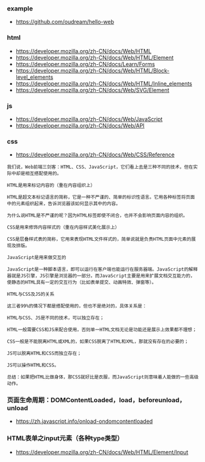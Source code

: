 

### example
- https://github.com/oudream/hello-web


### html
- https://developer.mozilla.org/zh-CN/docs/Web/HTML
- https://developer.mozilla.org/zh-CN/docs/Web/HTML/Element
- https://developer.mozilla.org/zh-CN/docs/Learn/Forms
- https://developer.mozilla.org/zh-CN/docs/Web/HTML/Block-level_elements
- https://developer.mozilla.org/zh-CN/docs/Web/HTML/Inline_elements
- https://developer.mozilla.org/zh-CN/docs/Web/SVG/Element


### js
- https://developer.mozilla.org/zh-CN/docs/Web/JavaScript
- https://developer.mozilla.org/zh-CN/docs/Web/API


### css
- https://developer.mozilla.org/zh-CN/docs/Web/CSS/Reference


```text
我们说，Web前端三剑客：HTML、CSS、JavaScript，它们看上去是三种不同的技术，但在实际中却是相互搭配使用的。

HTML是用来标记内容的（重在内容组织上）

HTML是超文本标记语言的简称，它是一种不严谨的、简单的标识性语言。它用各种标签将页面中的元素组织起来，告诉浏览器该如何显示其中的内容。

为什么说HTML是不严谨的呢？因为HTML标签即使不闭合，也并不会影响页面内容的组织。

CSS是用来修饰内容样式的（重在内容样式美化展示上）

CSS是层叠样式表的简称，它用来表现HTML文件样式的，简单说就是负责HTML页面中元素的展现及排版。

JavaScript是用来做交互的

JavaScript是一种脚本语言，即可以运行在客户端也能运行在服务器端。JavaScript的解释器就是JS引擎，JS引擎是浏览器的一部分。而JavaScript主要是用来扩展文档交互能力的，使静态的HTML具有一定的交互行为（比如表单提交、动画特效、弹窗等）。

HTML与CSS及JS的关系

这三者99%的情况下都是搭配使用的，但也不是绝对的，具体关系是：

HTML与CSS、JS是不同的技术，可以独立存在；

HTML一般需要CSS和JS来配合使用，否则单一HTML文档无论是功能还是展示上效果都不理想；

CSS一般是不能脱离HTML或XML的，如果CSS脱离了HTML和XML，那就没有存在的必要的；

JS可以脱离HTML和CSS而独立存在；

JS可以操作HTML和CSS。

总结：如果把HTML比做身体，那CSS就好比是衣服，而JavaScript则意味着人能做的一些高级动作。
```


### 页面生命周期：DOMContentLoaded，load，beforeunload，unload
- https://zh.javascript.info/onload-ondomcontentloaded


### HTML表单之input元素（各种type类型）
- https://developer.mozilla.org/zh-CN/docs/Web/HTML/Element/Input
